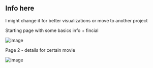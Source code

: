 ## Info here
I might change it for better visualizations or move to another project

Starting page with some basics info + fincial

![image](https://github.com/user-attachments/assets/a09f91a6-1c76-40e6-8378-f96c6160243c)

Page 2 - details for certain movie

![image](https://github.com/user-attachments/assets/da2e52ce-113a-444d-b7d0-3b17217c2b98)
